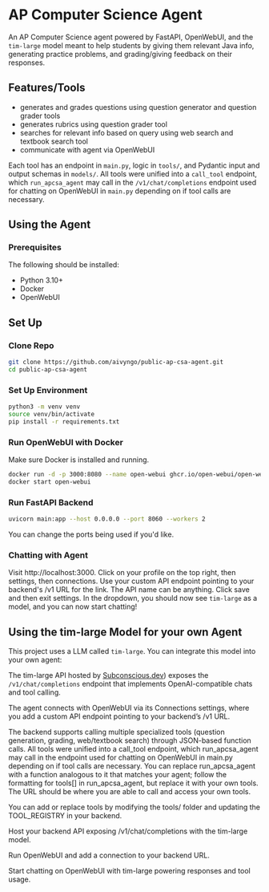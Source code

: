 # AP Computer Science Agent
An AP Computer Science agent powered by FastAPI, OpenWebUI, and the `tim-large` model meant to help students by giving them relevant Java info, generating practice problems, and grading/giving feedback on their responses.

## Features/Tools
- generates and grades questions using question generator and question grader tools
- generates rubrics using question grader tool
- searches for relevant info based on query using web search and textbook search tool
- communicate with agent via OpenWebUI

Each tool has an endpoint in `main.py`, logic in `tools/`, and Pydantic input and output schemas in `models/`. All tools were unified into a `call_tool` endpoint, which `run_apcsa_agent` may call in the `/v1/chat/completions` endpoint used for chatting on OpenWebUI in `main.py` depending on if tool calls are necessary.

## Using the Agent
### Prerequisites
The following should be installed:
- Python 3.10+
- Docker
- OpenWebUI
## Set Up
### Clone Repo
```bash
git clone https://github.com/aivyngo/public-ap-csa-agent.git
cd public-ap-csa-agent
```
### Set Up Environment
```bash
python3 -m venv venv
source venv/bin/activate
pip install -r requirements.txt
```
### Run OpenWebUI with Docker
Make sure Docker is installed and running.
```bash
docker run -d -p 3000:8080 --name open-webui ghcr.io/open-webui/open-webui:main
docker start open-webui
```
### Run FastAPI Backend
```bash
uvicorn main:app --host 0.0.0.0 --port 8060 --workers 2
```
You can change the ports being used if you'd like.
### Chatting with Agent
Visit http://localhost:3000. Click on your profile on the top right, then settings, then connections. Use your custom API endpoint pointing to your backend's /v1 URL for the link. The API name can be anything. Click save and then exit settings. In the dropdown, you should now see `tim-large` as a model, and you can now start chatting!

## Using the tim-large Model for your own Agent
This project uses a LLM called `tim-large`. You can integrate this model into your own agent:

The tim-large API hosted by [Subconscious.dev](https://subconscious.dev
)) exposes the `/v1/chat/completions` endpoint that implements OpenAI-compatible chats and tool calling.

The agent connects with OpenWebUI via its Connections settings, where you add a custom API endpoint pointing to your backend’s /v1 URL.

The backend supports calling multiple specialized tools (question generation, grading, web/textbook search) through JSON-based function calls. All tools were unified into a call_tool endpoint, which run_apcsa_agent may call in the endpoint used for chatting on OpenWebUI in main.py depending on if tool calls are necessary. You can replace run_apcsa_agent with a function analogous to it that matches your agent; follow the formatting for tools[] in run_apcsa_agent, but replace it with your own tools. The URL should be where you are able to call and access your own tools.

You can add or replace tools by modifying the tools/ folder and updating the TOOL_REGISTRY in your backend.

Host your backend API exposing /v1/chat/completions with the tim-large model.

Run OpenWebUI and add a connection to your backend URL.

Start chatting on OpenWebUI with tim-large powering responses and tool usage.